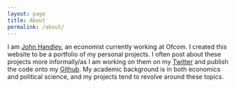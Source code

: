 ```yaml
---
layout: page
title: About
permalink: /about/
---
```


I am [John Handley](), an economist currently working at Ofcom. I created this website to be a portfolio of my personal projects. I often post about these projects more informally/as I am working on them on my [Twitter](https://twitter.com/jwhandley17) and publish the code onto my [Github](https://github.com/jwhandley). My academic background is in both economics and political science, and my projects tend to revolve around these topics.